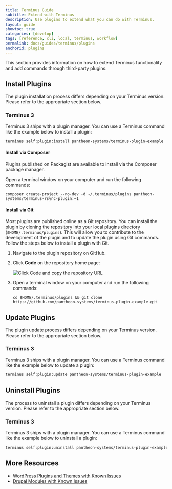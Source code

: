 ```yaml
---
title: Terminus Guide
subtitle: Extend with Terminus
description: Use plugins to extend what you can do with Terminus.
layout: guide
showtoc: true
categories: [develop]
tags: [reference, cli, local, terminus, workflow]
permalink: docs/guides/terminus/plugins
anchorid: plugins
---
```


This section provides information on how to extend Terminus functionality and add commands through third-party plugins.

## Install Plugins

The plugin installation process differs depending on your Terminus version. Please refer to the appropriate section below.

### Terminus 3

Terminus 3 ships with a plugin manager. You can use a Terminus command like the example below to install a plugin:

```bash
terminus self:plugin:install pantheon-systems/terminus-plugin-example
```

<Accordion title="Composer and Git - Explore Advanced Installation Methods (Optional)" id="advance-installs" icon="lightbulb">

#### Install via Composer

Plugins published on Packagist are available to install via the Composer package manager. 

Open a terminal window on your computer and run the following commands:

```bash{promptUser: user}
composer create-project --no-dev -d ~/.terminus/plugins pantheon-systems/terminus-rsync-plugin:~1
```

#### Install via Git

Most plugins are published online as a Git repository. You can install the plugin by cloning the repository into your local plugins directory (`$HOME/.terminus/plugins`). This will allow you to contribute to the development of the plugin and to update the plugin using Git commands. Follow the steps below to install a plugin with Git.

1. Navigate to the plugin repository on GitHub.

1. Click **<span class="glyphicons glyphicon-save"></span> Code** on the repository home page:

    ![Click Code and copy the repository URL](../../../images/github/github-code-clone-ssh.png "GitHub clone URL")

1. Open a terminal window on your computer and run the following commands:

    ```bash{promptUser: user}
    cd $HOME/.terminus/plugins && git clone https://github.com/pantheon-systems/terminus-plugin-example.git
    ```

</Accordion>

## Update Plugins

The plugin update process differs depending on your Terminus version. Please refer to the appropriate section below.

### Terminus 3

Terminus 3 ships with a plugin manager. You can use a Terminus command like the example below to update a plugin:

```bash
terminus self:plugin:update pantheon-systems/terminus-plugin-example
```

## Uninstall Plugins

The process to uninstall a plugin differs depending on your Terminus version. Please refer to the appropriate section below.

### Terminus 3

Terminus 3 ships with a plugin manager. You can use a Terminus command like the example below to uninstall a plugin:

```bash
terminus self:plugin:uninstall pantheon-systems/terminus-plugin-example
```

## More Resources

- [WordPress Plugins and Themes with Known Issues](/plugins-known-issues)
- [Drupal Modules with Known Issues](/modules-known-issues)